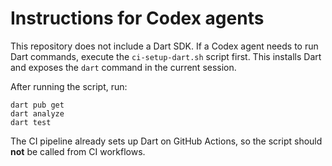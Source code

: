 # Instructions for Codex agents

This repository does not include a Dart SDK. If a Codex agent needs to run Dart
commands, execute the `ci-setup-dart.sh` script first. This installs Dart and
exposes the `dart` command in the current session.

After running the script, run:

```
dart pub get
dart analyze
dart test
```

The CI pipeline already sets up Dart on GitHub Actions, so the script should **not** be called from CI workflows.
